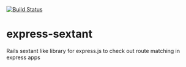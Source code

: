 [![Build Status](https://travis-ci.org/gprasant/express-sextant.png?branch=master)](https://travis-ci.org/gprasant/express-sextant)

express-sextant
===============

Rails sextant like library for express.js to check out route matching in express apps
